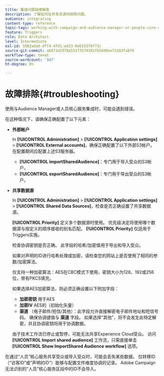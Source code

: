 ```yaml
---
title: 集成问题疑难解答
description: 了解如何在共享资源时排除问题。
audience: integrating
content-type: reference
topic-tags: working-with-campaign-and-audience-manager-or-people-core-service
feature: Triggers
role: Data Architect
level: Intermediate
exl-id: 5882ada6-dff4-4fd1-a433-0eb31570f73c
source-git-commit: a6471d2970a55373574301fb5d49ee73103fa870
workflow-type: tm+mt
source-wordcount: '347'
ht-degree: 0%

---
```


# 故障排除{#troubleshooting}

使用与Audience Manager或人员核心服务集成时，可能会遇到错误。

在这种情况下，请确保正确配置了以下元素：

* **外部帐户**

   In **[!UICONTROL Administration]** > **[!UICONTROL Application settings]** > **[!UICONTROL External accounts]**，确保正确配置了以下外部S3帐户。 在配置期间应配置上述S3服务器。

   * **[!UICONTROL importSharedAudience]**：专门用于导入受众的S3帐户。
   * **[!UICONTROL exportSharedAudience]**：专门用于导出受众的S3帐户。

* **共享数据源**

   In **[!UICONTROL Administration]** > **[!UICONTROL Application settings]** > **[!UICONTROL Shared Data Sources]**，检查是否正确设置了共享数据源。

   **[!UICONTROL Priority]** 定义多个数据源时使用。 优先级决定将使用哪个数据源与按定义的顺序接收的别名匹配。 **[!UICONTROL Priority]** 仅适用于Triggers实施。

   检查协调密钥是否正确。 此字段的哈希/加密值用于导出和导入受众。

   如果对声明的ID进行哈希处理或加密，请检查您的网站上是否使用了相同的参数/加密算法。

   仅支持一种加密算法：AES在CBC模式下使用，密钥大小为128、192或256位，带有PKCS填充。

   如果选择AES加密算法，则必须正确设置以下附加字段：

   * **加密密钥** 用于AES
   * **加密IV** AES的（初始化矢量）
   * **渠道** （电子邮件/短信/其他）：此字段允许直接解密电子邮件地址和短信号码。 确保协调键值与 **渠道** 字段。 如果选择“其他”，将不会发生此特定解密，并且协调密钥将用于协调数据。

   由于技术工作流已停止或暂停，可能无法共享Experience Cloud受众。 访问 **[!UICONTROL Import shared audience]** 工作流，只需直接单击 **[!UICONTROL Show ImportShared Audience workflow]** 选项。

在通过“人员”核心服务共享受众或导入受众时，可能会丢失某些数据。 仅转移ID（“访客ID”或“声明的ID”）能够与配置文件维度协调的记录。 Adobe Campaign无法识别的“人员”核心服务区段中的ID不会导入。
